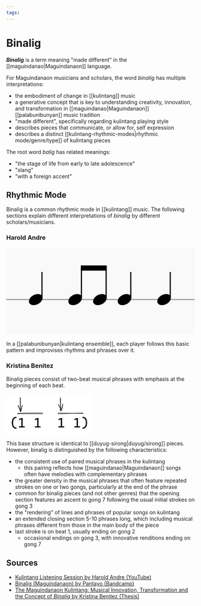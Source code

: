 ```yaml
---
tags:
---
```


# Binalig

**_Binalig_** is a term meaning "made different" in the [[maguindanao|Maguindanaon]] language.

For Maguindanaon musicians and scholars, the word _binalig_ has multiple interpretations:

- the embodiment of change in [[kulintang]] music
- a generative concept that is key to understanding creativity, innovation, and transformation in [[maguindanao|Maguindanaon]] [[palabunibunyan]] music tradition
- "made different", specifically regarding kulintang playing style
- describes pieces that communicate, or allow for, self expression
- describes a distinct [[kulintang-rhythmic-modes|rhythmic mode/genre/type]] of kulintang pieces

The root word _balig_ has related meanings:

- "the stage of life from early to late adolescence"
- "slang"
- "with a foreign accent"

## Rhythmic Mode

Binalig is a common rhythmic mode in [[kulintang]] music. The following sections explain different interpretations of _binalig_ by different scholars/musicians.

### Harold Andre

![Binalig rhythm](../attachments/binalig-rhythm.png)

In a [[palabunibunyan|kulintang ensemble]], each player follows this basic pattern and improvises rhythms and phrases over it.

### Kristina Benitez

Binalig pieces consist of two-beat musical phrases with emphasis at the beginning of each beat.

![Duyug/sirong rhythmic mode in cipher](../attachments/duyug-sirong-cipher.png)

This base structure is identical to [[duyug-sirong|duyug/sirong]] pieces. However, binalig is distinguished by the following characteristics:

- the consistent use of paired musical phrases in the kulintang
  - this pairing reflects how [[maguindanao|Maguindanaon]] songs often have melodies with complementary phrases
- the greater density in the musical phrases that often feature repeated strokes on one or two gongs, particularly at the end of the phrase
- common for binalig pieces (and not other genres) that the opening section features an ascent to gong 7 following the usual initial strokes on gong 3
- the "rendering" of lines and phrases of popular songs on kulintang
- an extended closing section 5-10 phrases long, which including musical phrases different from those in the main body of the piece
- last stroke is on beat 1, usually ending on gong 2
  - occasional endings on gong 3, with innovative renditions ending on gong 7

## Sources

- [Kulintang Listening Session by Harold Andre (YouTube)](https://www.youtube.com/watch?v=7b7iDVjvxPs)
- [Binalig (Maguindanaon) by Pantayo (Bandcamp)](https://pantayo.bandcamp.com/track/binalig-maguindanaon)
- [The Maguindanaon Kulintang: Musical Innovation, Transformation and the Concept of _Binalig_ by Kristina Benitez (Thesis)](https://deepblue.lib.umich.edu/handle/2027.42/125019)
